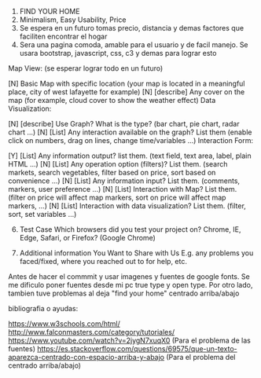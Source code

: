 1. FIND YOUR HOME
2. Minimalism, Easy Usability, Price
3. Se espera en un futuro tomas precio, distancia y demas factores que faciliten encontrar el hogar
4. Sera una pagina comoda, amable para el usuario y de facil manejo. Se usara bootstrap, javascript, css, c3 y demas para lograr esto

Map View: (se esperar lograr todo en un futuro)

[N] Basic Map with specific location (your map is located in a meaningful place, city of west lafayette for example)
[N] [describe] Any cover on the map (for example, cloud cover to show the weather effect)
Data Visualization:

[N] [describe] Use Graph? What is the type? (bar chart, pie chart, radar chart ...)
[N] [List] Any interaction available on the graph? List them (enable click on numbers, drag on lines, change time/variables ...)
Interaction Form:

[Y] [List] Any information output? list them. (text field, text area, label, plain HTML ...)
[N] [List] Any operation option (filters)? List them. (search markets, search vegetables, filter based on price, sort based on convenience ...)
[N] [List] Any information input? List them. (comments, markers, user preference ...)
[N] [List] Interaction with Map? List them. (filter on price will affect map markers, sort on price will affect map markers, ...)
[N] [List] Interaction with data visualization? List them. (filter, sort, set variables ...)

6. Test Case Which browsers did you test your project on? Chrome, IE, Edge, Safari, or Firefox? (Google Chrome)

7. Additional information You Want to Share with Us E.g. any problems you faced/fixed, where you reached out to for help, etc. 

Antes de hacer el commmit y usar imagenes y fuentes de google fonts. Se me dificulo poner fuentes desde mi pc true type y open type. Por otro lado, tambien tuve problemas al deja "find your home" centrado arriba/abajo

bibliografia o ayudas:

https://www.w3schools.com/html/
http://www.falconmasters.com/category/tutoriales/
https://www.youtube.com/watch?v=2jygN7xuqX0 (Para el problema de las fuentes)
https://es.stackoverflow.com/questions/69575/que-un-texto-aparezca-centrado-con-espacio-arriba-y-abajo (Para el problema del centrado arriba/abajo)